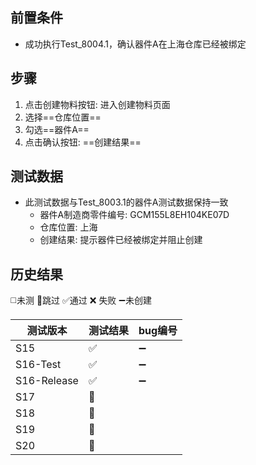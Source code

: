 
## 前置条件

- 成功执行Test_8004.1，确认器件A在上海仓库已经被绑定

## 步骤

1. 点击创建物料按钮: 进入创建物料页面
2. 选择==仓库位置== 
3. 勾选==器件A== 
4. 点击确认按钮: ==创建结果== 

## 测试数据

- 此测试数据与Test_8003.1的器件A测试数据保持一致
	- 器件A制造商零件编号: GCM155L8EH104KE07D
	- 仓库位置: 上海
	- 创建结果: 提示器件已经被绑定并阻止创建

## 历史结果
 ◻️未测    🚫跳过     ✅通过    ❌ 失败     ➖未创建
 
| 测试版本 | 测试结果 | bug编号 |
| ---- | ---- | ---- |
| S15 | ✅ | ➖ |
| S16-Test | ✅ | ➖ |
| S16-Release | ✅ | ➖ |
| S17 | 🚫 |  |
| S18 | 🚫 |  |
| S19 | 🚫 |  |
| S20 | 🚫 |  |
